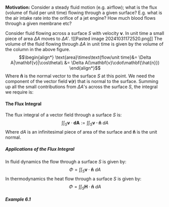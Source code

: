 **Motivation:**
Consider a steady fluid motion (e.g. airflow); what is the flux (volume of fluid per unit time) flowing through a given surface? E.g. what is the air intake rate into the orifice of a jet engine? How much blood flows through a given membrane etc?

Consider fluid flowing across a surface $S$ with velocity $\mathbf{v}$. In unit time a small piece of area $\Delta A$ moves to $\Delta A'$.
![[Pasted image 20241031172520.png]]
The volume of the fluid flowing through $\Delta A$ in unit time is given by the volume of the column in the above figure.
$$\begin{align*}
\text{area}\times\text{flow/unit time}&= \Delta A|\mathbf{v}|\cos\theta\\
&= \Delta A(\mathbf{v}\cdot\mathbf{\hat{n}})
\end{align*}$$
Where $\mathbf{\hat{n}}$ is the normal vector to the surface $S$ at this point. We need the component of the vector field $\mathbf{v}(\mathbf{r})$ that is normal to the surface.
Summing up all the small contributions from $\Delta A$'s across the surface $S$, the integral we require is:
#### The Flux Integral
The flux integral of a vector field through a surface $S$ is:
$$\int\int_{S}\mathbf{v}\cdot \mathbf{dA}:=\int\int_{S}\mathbf{v\cdot \hat{n}}~dA$$
Where $dA$ is an infinitesimal piece of area of the surface and $\mathbf{\hat{n}}$ is the unit normal.
##### Applications of the Flux Integral
In fluid dynamics the flow through a surface $S$ is given by:
$$\Phi=\int\int_{S}\mathbf{v}\cdot\mathbf{\hat{n}}~dA$$
In thermodynamics the heat flow through a surface $S$ is given by:
$$\Phi=\int\int_{S}\mathbf{H}\cdot\mathbf{\hat{n}} ~dA$$
##### Example 6.1